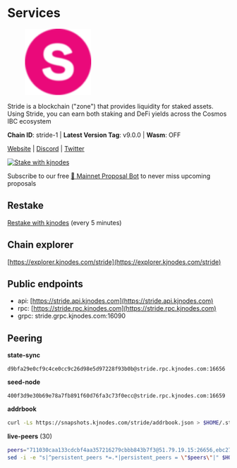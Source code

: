 # Services

<figure><img src="https://raw.githubusercontent.com/kj89/cosmos-images/main/logos/stride.png" width="150" alt=""><figcaption></figcaption></figure>

Stride is a blockchain ("zone") that provides liquidity for staked assets.  Using Stride, you can earn both staking and DeFi yields across the Cosmos IBC ecosystem

**Chain ID**: stride-1 | **Latest Version Tag**: v9.0.0 | **Wasm**: OFF

[Website](https://stride.zone) | [Discord](https://discord.gg/mzQZ8dAE7u) | [Twitter](https://twitter.com/stride_zone)

[![Stake with kjnodes](https://i.ibb.co/cr44Q8j/button-stake-with-kjnodes.png)](https://restake.app/stride/stridevaloper1j8gkhtllnp252l6g6zwzea30e7pvzqttr9768n)

Subscribe to our free [🤖 Mainnet Proposal Bot](https://t.me/kjnodes_proposal_bot) to never miss upcoming proposals

## Restake

[Restake with kjnodes](https://restake.app/stride/stridevaloper1j8gkhtllnp252l6g6zwzea30e7pvzqttr9768n) (every 5 minutes)
## Chain explorer
[https://explorer.kjnodes.com/stride](https://explorer.kjnodes.com/stride)

## Public endpoints

* api: [https://stride.api.kjnodes.com](https://stride.api.kjnodes.com)
* rpc: [https://stride.rpc.kjnodes.com](https://stride.rpc.kjnodes.com)
* grpc: stride.grpc.kjnodes.com:16090

## Peering

**state-sync**

```text
d9bfa29e0cf9c4ce0cc9c26d98e5d97228f93b0b@stride.rpc.kjnodes.com:16656
```

**seed-node**

```text
400f3d9e30b69e78a7fb891f60d76fa3c73f0ecc@stride.rpc.kjnodes.com:16659
```

**addrbook**
```bash
curl -Ls https://snapshots.kjnodes.com/stride/addrbook.json > $HOME/.stride/config/addrbook.json
```

**live-peers** (30)
```bash
peers="711030caa133cdcbf4aa357216279cbbb843b7f3@51.79.19.15:26656,ebc272824924ea1a27ea3183dd0b9ba713494f83@185.16.39.158:26886,3505b1ece40f94cab8f80cfe31f5106c028ccd05@185.193.17.40:12256,d95477fd745d8a5e4b3d9052149d28a5dc447a88@35.206.158.54:26656,9ee75491e354965d8bfd8434aa093f8613bc1dce@65.108.238.103:12256,bdc2baaf2d18152c38340d368249ac866daf3e3d@198.244.178.213:26656,cd680cc992983e5c8244b5529034a2e362e7a6d3@93.159.134.157:26656,1483ddbd1ba369c01d5496877314ed1b09bd9cc3@65.21.189.221:12256,ea6a7b2f366bc343f0670f1673fd86001dd08eb0@65.108.122.246:26636,018d66466cfd907d5cc166ba3d5df8958c96e80a@149.56.36.205:26656,c938bcc723f004798750c3c533e8a6735f6d8363@38.146.3.122:12256,54672e848a31d2e7aeda35b8f2c320ad508c5550@128.199.141.132:26656,3963b7cd5230ae2ba6800375421982d535a133e3@35.79.215.251:26656,9ed4a1c80960ae933551283eb8aef52468f6cfc7@65.109.106.169:26656,615ebc348998f7f050763dd0a9201e8f61e8fc07@35.210.78.199:26656,aa0d47509ecadb630189fe4ef071d438a6493e69@178.162.165.194:24095,59e886de6617994e8041124fecde40ab2ebae9e6@45.132.244.233:26656,48ab642db71cf3620a04ee15078b8a23bb443ae3@65.108.227.43:26656,cfd27429d382ecf366ddad02c88f15a8753092c8@66.172.36.135:28656,754b74f0a4208fcb80945a02c3a2826f7be4e763@144.91.102.95:26656,d9bfa29e0cf9c4ce0cc9c26d98e5d97228f93b0b@65.109.88.38:16656,cc35475fe1f7c345af0ea8a692f3b4b41c8f12a2@116.202.36.240:10156,3023b940ec9a39661c95877cec99e17416dc2a17@51.89.6.150:21656,9731c3365c772b3bc4580de5708a33f22c6174ec@208.102.87.76:26656,6831d67983cf5ebcb44da01737ccd6ccbd15c08e@193.70.47.90:12256,20f56a68a04eedc764b7e1b87b7032a50b9d4fe9@51.81.155.97:10456,e41dd510feb9e14df82ce0f4eab258fad78645ea@158.247.218.149:10002,d056dcd5ac8dddb23e2962a5ade6ee51f9bfd785@162.19.89.8:10456,aa28a50f877a8d60c52f42d15d14ffa7ef8639c3@5.75.188.247:26639,a1f479dc2e3322c6547a39c6c7eef5a191def57f@34.66.206.221:26656"
sed -i -e "s|^persistent_peers *=.*|persistent_peers = \"$peers\"|" $HOME/.stride/config/config.toml
```
